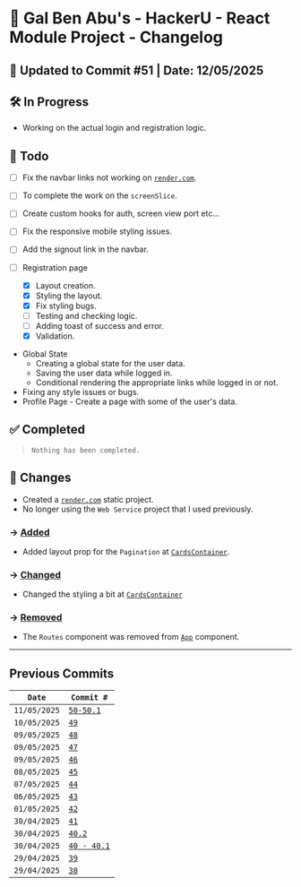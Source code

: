 # 📘 Gal Ben Abu's - HackerU - React Module Project - Changelog

## 📅 Updated to Commit #51 | Date: 12/05/2025

## 🛠️ In Progress

- Working on the actual login and registration logic.

## 🎯 Todo

- [ ] Fix the navbar links not working on [`render.com`](https://dashboard.render.com/).
- [ ] To complete the work on the `screenSlice`.
- [ ] Create custom hooks for auth, screen view port etc...
- [ ] Fix the responsive mobile styling issues.

- [ ] Add the signout link in the navbar.
- [ ] Registration page
  - [x] Layout creation.
  - [x] Styling the layout.
  - [x] Fix styling bugs.
  - [ ] Testing and checking logic.
  - [ ] Adding toast of success and error.
  - [x] Validation.
- Global State
  - Creating a global state for the user data.
  - Saving the user data while logged in.
  - Conditional rendering the appropriate links while logged in or not.
- Fixing any style issues or bugs.
- Profile Page - Create a page with some of the user's data.

## ✅ Completed

> `Nothing has been completed.`

## 🔄 Changes

- Created a [`render.com`](https://dashboard.render.com/) static project.
- No longer using the `Web Service` project that I used previously.

### → <u>Added</u>

- Added layout prop for the `Pagination` at [`CardsContainer`](./src/components/card/CardsContainer.tsx).

### → <u>Changed</u>

- Changed the styling a bit at [`CardsContainer`](./src/components/card/CardsContainer.tsx)

### → <u>Removed</u>

- The `Routes` component was removed from [`App`](./src/App.tsx) component.

---

## Previous Commits

| `Date`       | `Commit #`                                                   |
| ------------ | ------------------------------------------------------------ |
| `11/05/2025` | [`50-50.1`](./commits_changes/commit_50-50.1.md)             |
| `10/05/2025` | [`49`](./commits_changes/commit_49.md)                       |
| `09/05/2025` | [`48`](./commits_changes/commit_48.md)                       |
| `09/05/2025` | [`47`](./commits_changes/commit_47.md)                       |
| `09/05/2025` | [`46`](./commits_changes/commit_46.md)                       |
| `08/05/2025` | [`45`](./commits_changes/commit_45.md)                       |
| `07/05/2025` | [`44`](./commits_changes/commit_44.md)                       |
| `06/05/2025` | [`43`](./commits_changes/commit_43.md)                       |
| `01/05/2025` | [`42`](./commits_changes/commit_42.md)                       |
| `30/04/2025` | [`41`](./commits_changes/commit_41.md)                       |
| `30/04/2025` | [`40.2`](./commits_changes/commit_40/commit_40.2.md)         |
| `30/04/2025` | [`40 - 40.1`](./commits_changes/commit_40/commit_40-40.1.md) |
| `29/04/2025` | [`39`](./commits_changes/commit_39.md)                       |
| `29/04/2025` | [`38`](./commits_changes/commit_38.md)                       |
